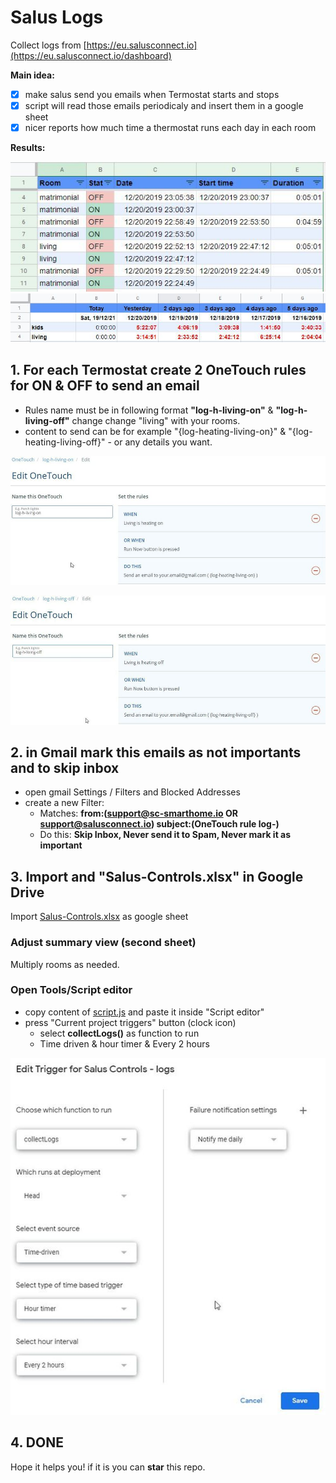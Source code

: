 # Salus Logs

Collect logs from [https://eu.salusconnect.io](https://eu.salusconnect.io/dashboard)

**Main idea:**

- [x] make salus send you emails when Termostat starts and stops 
- [x] script will read those emails periodicaly and insert them in a google sheet
- [x] nicer reports how much time a thermostat runs each day in each room

**Results:**

![logs](screens/logs-examples.jpg)
![summary](screens/logs-summary.jpg)


## 1. For each Termostat create 2 OneTouch rules for ON & OFF to send an email

- Rules name must be in following format **"log-h-living-on"** & **"log-h-living-off"**
  change change "living" with your rooms.
- content to send can be for example "{log-heating-living-on}" & "{log-heating-living-off}" - or any details you want.

![log-h-living-on](screens/log-h-living-on.jpg)

![log-h-living-off](screens/log-h-living-off.jpg)


## 2. in Gmail mark this emails as not importants and to skip inbox

- open gmail Settings / Filters and Blocked Addresses
- create a new Filter:
    - Matches: **from:(support@sc-smarthome.io OR support@salusconnect.io) subject:(OneTouch rule log-)**
    - Do this: **Skip Inbox, Never send it to Spam, Never mark it as important**

## 3. Import and "Salus-Controls.xlsx" in Google Drive

Import [Salus-Controls.xlsx](Salus-Controls.xlsx) as google sheet

### Adjust summary view (second sheet)

Multiply rooms as needed.

### Open Tools/Script editor

- copy content of [script.js](script.js) and paste it inside "Script editor"
- press "Current project triggers" button (clock icon)
    - select **collectLogs()** as function to run
    - Time driven & hour timer & Every 2 hours

![trigger](screens/run-trigger.jpg)

## 4. DONE

Hope it helps you! if it is you can **star** this repo.